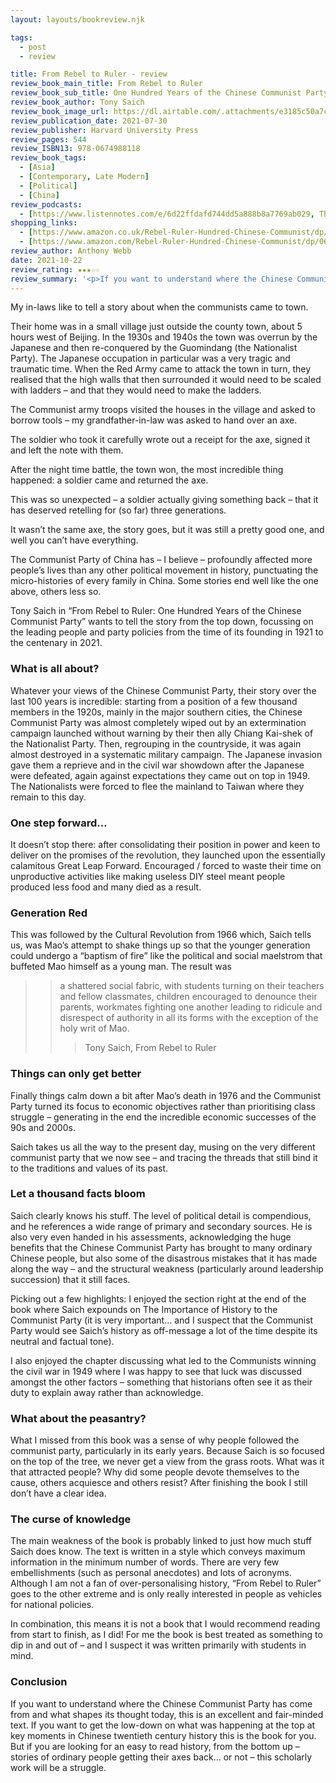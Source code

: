 ```yaml
---
layout: layouts/bookreview.njk

tags:
  - post
  - review

title: From Rebel to Ruler - review
review_book_main_title: From Rebel to Ruler
review_book_sub_title: One Hundred Years of the Chinese Communist Party
review_book_author: Tony Saich
review_book_image_url: https://dl.airtable.com/.attachments/e3185c50a7c0ec466f5f0f4e7ad318eb/c07ec703/0674988116.02._SCL_.jpg
review_publication_date: 2021-07-30
review_publisher: Harvard University Press
review_pages: 544
review_ISBN13: 978-0674988118
review_book_tags:
  - [Asia]
  - [Contemporary, Late Modern]
  - [Political]
  - [China]
review_podcasts:
  - [https://www.listennotes.com/e/6d22ffdafd744dd5a888b8a7769ab029, The Lawfare Podcast, Tony Saich on 100 Years of the CCP]
shopping_links:
  - [https://www.amazon.co.uk/Rebel-Ruler-Hundred-Chinese-Communist/dp/0674988116/, Amazon UK, Amazon UK book link]
  - [https://www.amazon.com/Rebel-Ruler-Hundred-Chinese-Communist/dp/0674988116/, Amazon US, Amazon US book link]
review_author: Anthony Webb
date: 2021-10-22
review_rating: ★★★☆☆
review_summary: '<p>If you want to understand where the Chinese Communist Party has come from and what shapes its thought today, From Rebel to Ruler is an excellent and fair-minded text.</p><p>But if you are looking for an easy to read history that will bring the period to life, this scholarly work will be a struggle.</p>'
---
```

My in-laws like to tell a story about when the communists came to town.

Their home was in a small village just outside the county town, about 5 hours west of Beijing. In the 1930s and 1940s the town was overrun by the Japanese and then re-conquered by the Guomindang (the Nationalist Party). The Japanese occupation in particular was a very tragic and traumatic time. When the Red Army came to attack the town in turn, they realised that the high walls that then surrounded it would need to be scaled with ladders – and that they would need to make the ladders.

The Communist army troops visited the houses in the village and asked to borrow tools – my grandfather-in-law was asked to hand over an axe.

The soldier who took it carefully wrote out a receipt for the axe, signed it and left the note with them.

After the night time battle, the town won, the most incredible thing happened: a soldier came and returned the axe.

This was so unexpected – a soldier actually giving something back – that it has deserved retelling for (so far) three generations.

It wasn’t the same axe, the story goes, but it was still a pretty good one, and well you can’t have everything.

The Communist Party of China has – I believe – profoundly affected more people’s lives than any other political movement in history, punctuating the micro-histories of every family in China. Some stories end well like the one above, others less so.

Tony Saich in “From Rebel to Ruler: One Hundred Years of the Chinese Communist Party” wants to tell the story from the top down, focussing on the leading people and party policies from the time of its founding in 1921 to the centenary in 2021.

### What is all about?

Whatever your views of the Chinese Communist Party, their story over the last 100 years is incredible: starting from a position of a few thousand members in the 1920s, mainly in the major southern cities, the Chinese Communist Party was almost completely wiped out by an extermination campaign launched without warning by their then ally Chiang Kai-shek of the Nationalist Party. Then, regrouping in the countryside, it was again almost destroyed in a systematic military campaign. The Japanese invasion gave them a reprieve and in the civil war showdown after the Japanese were defeated, again against expectations they came out on top in 1949. The Nationalists were forced to flee the mainland to Taiwan where they remain to this day.

### One step forward…

It doesn’t stop there: after consolidating their position in power and keen to deliver on the promises of the revolution, they launched upon the essentially calamitous Great Leap Forward. Encouraged / forced to waste their time on unproductive activities like making useless DIY steel meant people produced less food and many died as a result.

### Generation Red

This was followed by the Cultural Revolution from 1966 which, Saich tells us, was Mao’s attempt to shake things up so that the younger generation could undergo a “baptism of fire” like the political and social maelstrom that buffeted Mao himself as a young man. The result was

>> a shattered social fabric, with students turning on their teachers and fellow classmates, children encouraged to denounce their parents, workmates fighting one another leading to ridicule and disrespect of authority in all its forms with the exception of the holy writ of Mao.
>>>
>>>Tony Saich, From Rebel to Ruler

### Things can only get better

Finally things calm down a bit after Mao’s death in 1976 and the Communist Party turned its focus to economic objectives rather than prioritising class struggle – generating in the end the incredible economic successes of the 90s and 2000s.

Saich takes us all the way to the present day, musing on the very different communist party that we now see – and tracing the threads that still bind it to the traditions and values of its past.

### Let a thousand facts bloom

Saich clearly knows his stuff. The level of political detail is compendious, and he references a wide range of primary and secondary sources. He is also very even handed in his assessments, acknowledging the huge benefits that the Chinese Communist Party has brought to many ordinary Chinese people, but also some of the disastrous mistakes that it has made along the way – and the structural weakness (particularly around leadership succession) that it still faces.

Picking out a few highlights: I enjoyed the section right at the end of the book where Saich expounds on The Importance of History to the Communist Party (it is very important… and I suspect that the Communist Party would see Saich’s history as off-message a lot of the time despite its neutral and factual tone).

I also enjoyed the chapter discussing what led to the Communists winning the civil war in 1949 where I was happy to see that luck was discussed amongst the other factors – something that historians often see it as their duty to explain away rather than acknowledge.

### What about the peasantry?

What I missed from this book was a sense of why people followed the communist party, particularly in its early years. Because Saich is so focused on the top of the tree, we never get a view from the grass roots. What was it that attracted people? Why did some people devote themselves to the cause, others acquiesce and others resist? After finishing the book I still don’t have a clear idea.

### The curse of knowledge

The main weakness of the book is probably linked to just how much stuff Saich does know. The text is written in a style which conveys maximum information in the minimum number of words. There are very few embellishments (such as personal anecdotes) and lots of acronyms. Although I am not a fan of over-personalising history, “From Rebel to Ruler” goes to the other extreme and is only really interested in people as vehicles for national policies.

In combination, this means it is not a book that I would recommend reading from start to finish, as I did! For me the book is best treated as something to dip in and out of – and I suspect it was written primarily with students in mind.

### Conclusion

If you want to understand where the Chinese Communist Party has come from and what shapes its thought today, this is an excellent and fair-minded text. If you want to get the low-down on what was happening at the top at key moments in Chinese twentieth century history this is the book for you. But if you are looking for an easy to read history, from the bottom up – stories of ordinary people getting their axes back… or not – this scholarly work will be a struggle.